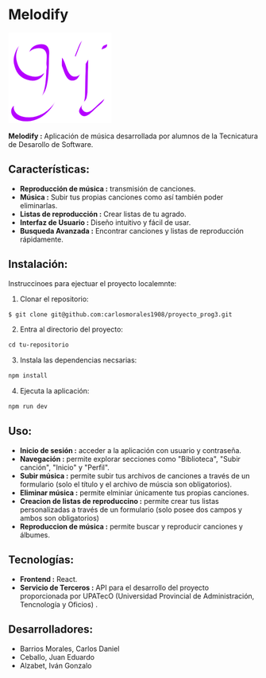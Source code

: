 # Melodify

![](public/minilogo3.png)

**Melodify :** Aplicación de música desarrollada por alumnos de la Tecnicatura de Desarollo de Software.

## Características:

- **Reproducción de música :** transmisión de canciones.
- **Música :** Subir tus propias canciones como así también poder eliminarlas.
- **Listas de reproducción :** Crear listas de tu agrado.
- **Interfaz de Usuario :** Diseño intuitivo y fácil de usar.
- **Busqueda Avanzada :** Encontrar canciones y listas de reproducción rápidamente.

## Instalación:

Instruccinoes para ejectuar el proyecto localemnte:

1. Clonar el repositorio:
```markdown
$ git clone git@github.com:carlosmorales1908/proyecto_prog3.git
```

2. Entra al directorio del proyecto:
```markdown
cd tu-repositorio
```

3. Instala las dependencias necsarias:
```markdown
npm install
```

4. Ejecuta la aplicación:
```markdown
npm run dev 
```
## Uso:

- **Inicio de sesión :** acceder a la aplicación con usuario y contraseña.
- **Navegación :** permite explorar secciones como "Biblioteca", "Subir canción", "Inicio" y "Perfil".
- **Subir música :** permite subir tus archivos de canciones a través de un formulario (solo el título y el archivo de múscia son obligatorios).
- **Eliminar música :** permite elminiar únicamente tus propias canciones.
- **Creacion de listas de reproduccino :** permite crear tus listas personalizadas a través de un formulario (solo posee dos campos y ambos son obligatorios)
- **Reproduccion de música :** permite buscar y reproducir canciones y álbumes.

## Tecnologías:

- **Frontend :** React.
- **Servicio de Terceros :** API para el desarrollo del proyecto proporcionada por UPATecO (Universidad Provincial de Administración, Tencnología y Oficios) .

## Desarrolladores:

- Barrios Morales, Carlos Daniel
- Ceballo, Juan Eduardo
- Alzabet, Iván Gonzalo
